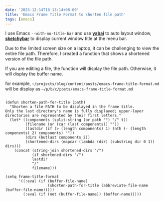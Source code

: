 ```yaml
---
date: '2023-12-14T18:13:14+08:00'
title: 'Emacs Frame Title Format to shorten file path'
tags: [emacs]
---
```


I use Emacs `--with-no-title-bar` and use [**yabai**](https://github.com/koekeishiya/yabai) to auto layout window, [**sketchybar**](https://github.com/FelixKratz/SketchyBar) to display current window title at the menu bar.

Due to the limited screen size on a laptop, it can be challenging to view the entire file path. Therefore, I created a function that shows a shortened version of the file path.

If you are editing a file, the function will display the file path. Otherwise, it will display the buffer name.

for example, `~/projects/blog/content/posts/emacs-frame-title-format.md` will be display as `~/p/b/c/posts/emacs-frame-title-format.md`


```elisp

(defun shorten-path-for-title (path)
  "Shorten a file PATH to be displayed in the frame title.
Only the last directory's name is fully displayed; upper-layer directories are represented by their first letters."
  (let* ((components (split-string (or path "") "/" t))
         (filename (or (car (last components)) ""))
         (lastdir (if (> (length components) 1) (nth (- (length components) 2) components) ""))
         (dirs (butlast components 2))
         (shortened-dirs (mapcar (lambda (dir) (substring dir 0 1)) dirs)))
    (concat (string-join shortened-dirs "/")
            (if shortened-dirs "/")
            lastdir
            "/"
            filename)))

(setq frame-title-format
      '((:eval (if (buffer-file-name)
                   (shorten-path-for-title (abbreviate-file-name (buffer-file-name)))))
        (:eval (if (not (buffer-file-name)) (buffer-name)))))
```

